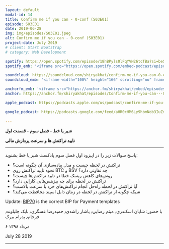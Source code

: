 ```yaml
---
layout: default
modal-id: 14
title: Confirm me if you can - 0-conf (S03E01)
episode: S03E01
date: 2019-06-28
img: img/episodes/S03E01.jpeg
alt: Confirm me if you can - 0-conf (S03E01)
project-date: July 2019
# client: Start Bootstrap
# category: Web Development

spotify: https://open.spotify.com/episode/18hBPyls0lFqYVN26tcTBa?si=beSFlJ-fTP6JbO-4Mp3kwA
spotify_emb: '<iframe src="https://open.spotify.com/embed-podcast/episode/18hBPyls0lFqYVN26tcTBa" width="100%" height="232" frameborder="0" allowtransparency="true" allow="encrypted-media"></iframe>'

soundcloud: https://soundcloud.com/shiryakhat/confirm-me-if-you-can-0-conf-episode-2001
soundcloud_emb: '<iframe width="100%" height="166" scrolling="no" frameborder="no" allow="autoplay" src="https://w.soundcloud.com/player/?url=https%3A//api.soundcloud.com/tracks/659156069&color=%23ff5500&auto_play=false&hide_related=true&show_comments=true&show_user=true&show_reposts=false&show_teaser=true"></iframe><div style="font-size: 10px; color: #cccccc;line-break: anywhere;word-break: normal;overflow: hidden;white-space: nowrap;text-overflow: ellipsis; font-family: Interstate,Lucida Grande,Lucida Sans Unicode,Lucida Sans,Garuda,Verdana,Tahoma,sans-serif;font-weight: 100;"><a href="https://soundcloud.com/shiryakhat" title="Shir | Khat" target="_blank" style="color: #cccccc; text-decoration: none;">Shir | Khat</a> · <a href="https://soundcloud.com/shiryakhat/confirm-me-if-you-can-0-conf-episode-2001" title="Confirm me if you can - 0-conf (S03E01)" target="_blank" style="color: #cccccc; text-decoration: none;">Confirm me if you can - 0-conf (S03E01)</a></div>'

anchorfm_emb: '<iframe src="https://anchor.fm/shiryakhat/embed/episodes/Confirm-me-if-you-can---0-conf-S03E01-e9idhc" width="100%" frameborder="0" scrolling="no"></iframe>'
anchor: https://anchor.fm/shiryakhat/episodes/Confirm-me-if-you-can---0-conf-S03E01-e9idhc

apple_podcast: https://podcasts.apple.com/us/podcast/confirm-me-if-you-can-0-conf-s03e01/id1221206951?i=1000445821818

google_podcast: https://podcasts.google.com/feed/aHR0cHM6Ly9hbmNob3IuZm0vcy8xMWFhODUzYy9wb2RjYXN0L3Jzcw/episode/dGFnOnNvdW5kY2xvdWQsMjAxMDp0cmFja3MvNjU5MTU2MDY5?ved=0CBEQzsICahcKEwiw46XZ-NXpAhUAAAAAHQAAAAAQAQ

---
```


**شیر یا خط -  فصل سوم - قسمت اول**

**تایید تراکنش ها و سرعت پردازش مالی**

------------------------------------------------------------------------------------

پاسخ سوالات زیر را در اپیزود اول فصل سوم پادکست شیر یا خط بشنوید:
* تراکنش در لحظه چیست و مدل پیاده‌سازی آن چگونه است؟
* نحوه تایید تراکنش روی BTC و BSV چه تفاوتی دارد؟
* روش‌های کاهش ریسک خطا در تایید تراکنش‌ها چیست؟
* تراکنش در لحظه برای چه بیزینس‌هایی کارایی دارد؟
* آیا تراکنش در لحظه راه‌حل انجام تراکنش‌های خرد با سرعت بالاست؟
* شبکه چگونه از تراکنش در لحظه در زمان دابل اسپند محافظت می‌کند؟

Update: [BIP70](https://github.com/bitcoin/bips/blob/m…/bip-0070.mediawiki) is the correct BIP for Payment templates

با حضور: شایان اسکندری٫ میثم رضایی٫ یاشار راشدی٫ حمیدرضا عسگری٫ بابک جلیلوند٫ فرجام٫ پدرام بیرک

۶ مرداد ۱۳۹۸

July 28  2019

-----------------------------------------------------------------------
